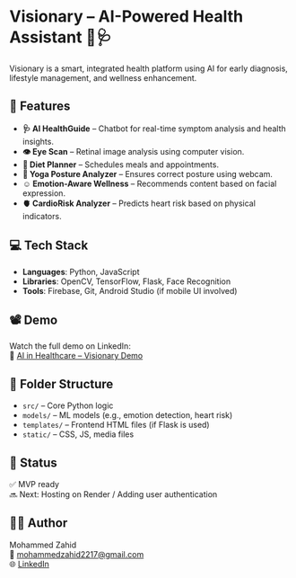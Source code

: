 # Visionary – AI-Powered Health Assistant 🧠🩺

Visionary is a smart, integrated health platform using AI for early diagnosis, lifestyle management, and wellness enhancement.

## 🚀 Features
- **🩺 AI HealthGuide** – Chatbot for real-time symptom analysis and health insights.
- **👁️ Eye Scan** – Retinal image analysis using computer vision.
- **🥦 Diet Planner** – Schedules meals and appointments.
- **🧘 Yoga Posture Analyzer** – Ensures correct posture using webcam.
- **☺️ Emotion-Aware Wellness** – Recommends content based on facial expression.
- **🫀 CardioRisk Analyzer** – Predicts heart risk based on physical indicators.

## 💻 Tech Stack
- **Languages**: Python, JavaScript
- **Libraries**: OpenCV, TensorFlow, Flask, Face Recognition
- **Tools**: Firebase, Git, Android Studio (if mobile UI involved)

## 📽 Demo
Watch the full demo on LinkedIn:  
🔗 [AI in Healthcare – Visionary Demo](https://www.linkedin.com/posts/mohammad-zahid-88970b298_aiinhealthcare-digitalhealth-uxdesign-activity-7328417891412795394-XMza)

## 📂 Folder Structure
- `src/` – Core Python logic
- `models/` – ML models (e.g., emotion detection, heart risk)
- `templates/` – Frontend HTML files (if Flask is used)
- `static/` – CSS, JS, media files

## 📝 Status
✅ MVP ready  
🔜 Next: Hosting on Render / Adding user authentication

## 🙋‍♂️ Author
Mohammed Zahid  
📧 mohammedzahid2217@gmail.com  
🌐 [LinkedIn](https://www.linkedin.com/in/mohammad-zahid-88970b298/)